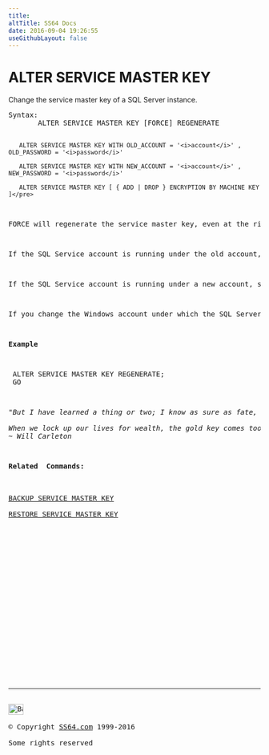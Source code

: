```yaml
---
title:
altTitle: SS64 Docs
date: 2016-09-04 19:26:55
useGithubLayout: false
---
```

<!-- #BeginLibraryItem "/Library/head_sql.lbi" --><!-- #EndLibraryItem --><h1>ALTER SERVICE MASTER KEY</h1>
<p>Change the service master key of a  SQL Server instance.</p>
<pre>Syntax:
       ALTER SERVICE MASTER KEY [FORCE] REGENERATE


       ALTER SERVICE MASTER KEY WITH OLD_ACCOUNT = '<i>account</i>' , OLD_PASSWORD = '<i>password</i>'

       ALTER SERVICE MASTER KEY WITH NEW_ACCOUNT = '<i>account</i>' , NEW_PASSWORD = '<i>password</i>' 

       ALTER SERVICE MASTER KEY [ { ADD | DROP } ENCRYPTION BY MACHINE KEY ]</pre>
<p>FORCE will regenerate the service master key, even at the risk of data loss, if a dependent key cannot be decrypted, the data which that key secures will be lost.</p>
<p>If the SQL Service account is running under the old account, supply the new account/password.</p>
<p>If the SQL Service account is running under a new account, supply the old account/password. </p>
<p>If you change the Windows account under which the SQL Server service runs, you must also enable decryption of the service master key. The <i>SQL Server Configuration Manager </i>can be used to change the  service account and will automatically configure all the security and encryption settings.</p>
<p><b>Example</b></p>
<pre> ALTER SERVICE MASTER KEY REGENERATE;<br> GO</pre>
<p class="quote"><i>"But I have learned a thing or two; I know as sure as fate,<br>
When we lock up our lives for wealth, the gold key comes too late" 
~ Will Carleton</i></p>
<p><b>Related  Commands:</b><br>
<br>
<a href="service_masterkey_b.html">BACKUP SERVICE MASTER KEY</a> <a href="service_masterkey_r.html"><br>
RESTORE SERVICE MASTER KEY</a></p><!-- #BeginLibraryItem "/Library/foot_sql.lbi" --><p>
<!-- ss64-sql -->
<ins class="adsbygoogle" style="display:inline-block;width:300px;height:250px" data-ad-client="ca-pub-6140977852749469" data-ad-slot="6953563613"></ins>
<script>
(adsbygoogle = window.adsbygoogle || []).push({});
</script></p>
<hr>
<div id="bl" class="footer"><a href="service_masterkey_a.html#"><img src="../images/top.png" width="30" height="22" alt="Back to the Top"></a></div>
<div id="br" class="footer, tagline">© Copyright <a href="../index.html">SS64.com</a> 1999-2016<br>
Some rights reserved</div><!-- #EndLibraryItem -->

